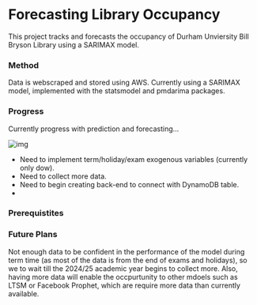 # Forecasting Library Occupancy

This project tracks and forecasts the occupancy of Durham Unviersity Bill Bryson Library using a SARIMAX model. 

### Method
Data is webscraped and stored using AWS. Currently using a SARIMAX model, implemented with the statsmodel and pmdarima packages.

### Progress
Currently progress with prediction and forecasting...

![img](https://github.com/Berat03/SARIMAX/assets/83041608/7e5f35c3-61dd-4bc7-8b1f-99b19549e7a2)

- Need to implement term/holiday/exam exogenous variables (currently only dow).
- Need to collect more data.
- Need to begin creating back-end to connect with DynamoDB table.
- 
### Prerequistites 

### Future Plans

Not enough data to be confident in the performance of the model during term time (as most of the data is from the end of exams and holidays), so we to wait till the 2024/25 academic year begins to collect more. Also, having more data will enable the occpurtunity to other mdoels such as LTSM or Facebook Prophet, which are require more data than currently available.
